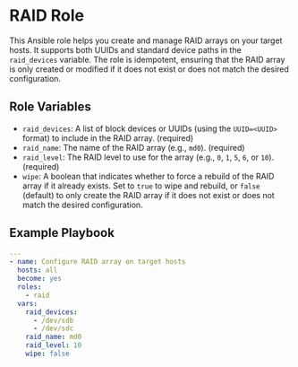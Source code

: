 # RAID Role

This Ansible role helps you create and manage RAID arrays on your target hosts. It supports both UUIDs and standard device paths in the `raid_devices` variable. The role is idempotent, ensuring that the RAID array is only created or modified if it does not exist or does not match the desired configuration.

## Role Variables

* `raid_devices`: A list of block devices or UUIDs (using the `UUID=<UUID>` format) to include in the RAID array. (required)
* `raid_name`: The name of the RAID array (e.g., `md0`). (required)
* `raid_level`: The RAID level to use for the array (e.g., `0`, `1`, `5`, `6`, or `10`). (required)
* `wipe`: A boolean that indicates whether to force a rebuild of the RAID array if it already exists. Set to `true` to wipe and rebuild, or `false` (default) to only create the RAID array if it does not exist or does not match the desired configuration.

## Example Playbook

```yaml
---
- name: Configure RAID array on target hosts
  hosts: all
  become: yes
  roles:
    - raid
  vars:
    raid_devices:
      - /dev/sdb
      - /dev/sdc
    raid_name: md0
    raid_level: 10
    wipe: false
```
